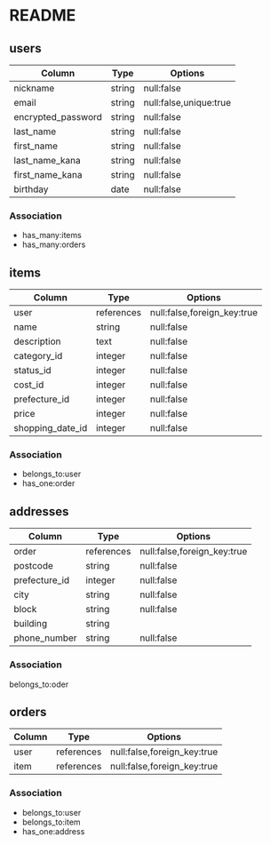 # README

## users

|Column            |Type  |Options               |
|------------------|------|----------------------|
|nickname          |string|null:false            |
|email             |string|null:false,unique:true|
|encrypted_password|string|null:false            |
|last_name         |string|null:false            |
|first_name        |string|null:false            |
|last_name_kana    |string|null:false            |
|first_name_kana   |string|null:false            |
|birthday          |date  |null:false            |

### Association
- has_many:items
- has_many:orders


## items
|Column          |Type      |Options                    |
|----------------|----------|---------------------------|
|user            |references|null:false,foreign_key:true|
|name            |string    |null:false                 |
|description     |text      |null:false                 |
|category_id     |integer   |null:false                 |
|status_id       |integer   |null:false                 |
|cost_id         |integer   |null:false                 |
|prefecture_id   |integer   |null:false                 |
|price           |integer   |null:false                 |
|shopping_date_id|integer   |null:false                 |

### Association
- belongs_to:user
- has_one:order



## addresses
|Column       |Type      |Options                    |
|-------------|----------|---------------------------|
|order        |references|null:false,foreign_key:true|
|postcode     |string    |null:false                 |
|prefecture_id|integer   |null:false                 |
|city         |string    |null:false                 |
|block        |string    |null:false                 |
|building     |string    |                           |
|phone_number |string    |null:false                 |

### Association
belongs_to:oder


## orders
|Column|Type      |Options                    |
|------|----------|---------------------------|
|user  |references|null:false,foreign_key:true|
|item  |references|null:false,foreign_key:true|

### Association
- belongs_to:user
- belongs_to:item
- has_one:address

